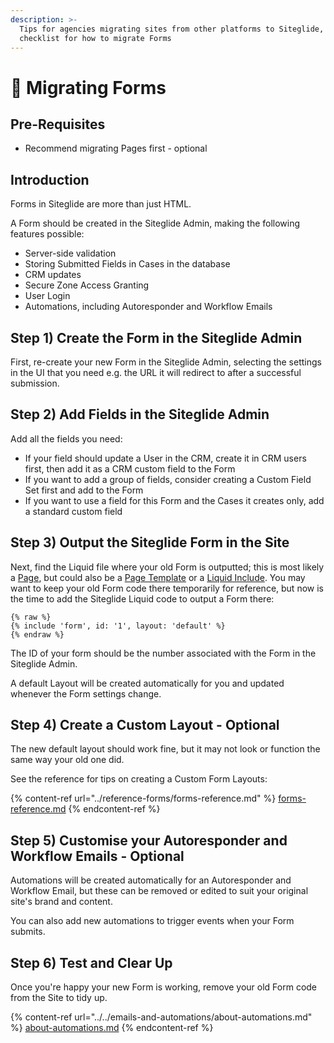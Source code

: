 ```yaml
---
description: >-
  Tips for agencies migrating sites from other platforms to Siteglide, and a
  checklist for how to migrate Forms
---
```


# 🔼 Migrating Forms

## Pre-Requisites

* Recommend migrating Pages first - optional

## Introduction

Forms in Siteglide are more than just HTML.

A Form should be created in the Siteglide Admin, making the following features possible:

* Server-side validation
* Storing Submitted Fields in Cases in the database
* CRM updates
* Secure Zone Access Granting
* User Login
* Automations, including Autoresponder and Workflow Emails

## Step 1) Create the Form in the Siteglide Admin

First, re-create your new Form in the Siteglide Admin, selecting the settings in the UI that you need e.g. the URL it will redirect to after a successful submission.

## Step 2) Add Fields in the Siteglide Admin

Add all the fields you need:

* If your field should update a User in the CRM, create it in CRM users first, then add it as a CRM custom field to the Form
* If you want to add a group of fields, consider creating a Custom Field Set first and add to the Form
* If you want to use a field for this Form and the Cases it creates only, add a standard custom field

## Step 3) Output the Siteglide Form in the Site

Next, find the Liquid file where your old Form is outputted; this is most likely a [Page](../../pages-and-page-templates/get-started-pages/about-pages.md), but could also be a [Page Template](../../pages-and-page-templates/get-started-pages/page-templates.md) or a [Liquid Include](../../includes-partials/about-includes-partials/). You may want to keep your old Form code there temporarily for reference, but now is the time to add the Siteglide Liquid code to output a Form there:

```
{% raw %}
{% include 'form', id: '1', layout: 'default' %}
{% endraw %}
```

The ID of your form should be the number associated with the Form in the Siteglide Admin.

A default Layout will be created automatically for you and updated whenever the Form settings change.&#x20;

## Step 4) Create a Custom Layout - Optional

The new default layout should work fine, but it may not look or function the same way your old one did.

See the reference for tips on creating a Custom Form Layouts:

{% content-ref url="../reference-forms/forms-reference.md" %}
[forms-reference.md](../reference-forms/forms-reference.md)
{% endcontent-ref %}

## Step 5) Customise your Autoresponder and Workflow Emails - Optional

Automations will be created automatically for an Autoresponder and Workflow Email, but these can be removed or edited to suit your original site's brand and content.&#x20;

You can also add new automations to trigger events when your Form submits.

## Step 6) Test and Clear Up

Once you're happy your new Form is working, remove your old Form code from the Site to tidy up.

{% content-ref url="../../emails-and-automations/about-automations.md" %}
[about-automations.md](../../emails-and-automations/about-automations.md)
{% endcontent-ref %}
